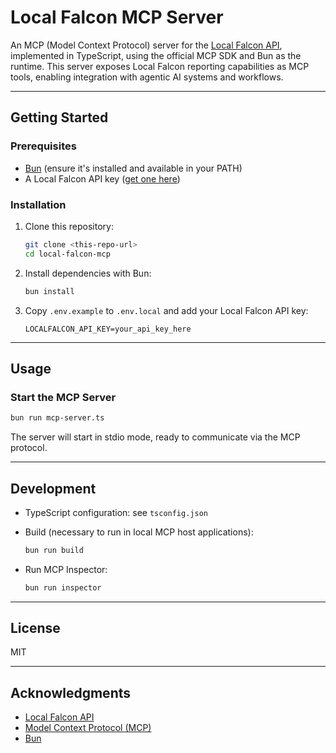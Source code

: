 # Local Falcon MCP Server

An MCP (Model Context Protocol) server for the [Local Falcon API](https://www.localfalcon.com/), implemented in TypeScript, using the official MCP SDK and Bun as the runtime. This server exposes Local Falcon reporting capabilities as MCP tools, enabling integration with agentic AI systems and workflows.

---

## Getting Started

### Prerequisites

- [Bun](https://bun.sh/) (ensure it's installed and available in your PATH)
- A Local Falcon API key ([get one here](https://www.localfalcon.com/api/))

### Installation

1. Clone this repository:

   ```bash
   git clone <this-repo-url>
   cd local-falcon-mcp
   ```

2. Install dependencies with Bun:

   ```bash
   bun install
   ```

3. Copy `.env.example` to `.env.local` and add your Local Falcon API key:

   ```env
   LOCALFALCON_API_KEY=your_api_key_here
   ```

---

## Usage

### Start the MCP Server

```bash
bun run mcp-server.ts
```

The server will start in stdio mode, ready to communicate via the MCP protocol.

---

## Development

- TypeScript configuration: see `tsconfig.json`
- Build (necessary to run in local MCP host applications):

  ```bash
  bun run build
  ```

- Run MCP Inspector:

  ```bash
  bun run inspector
  ```

---

## License

MIT

---

## Acknowledgments

- [Local Falcon API](https://www.localfalcon.com/api/)
- [Model Context Protocol (MCP)](https://github.com/modelcontextprotocol)
- [Bun](https://bun.sh/)
